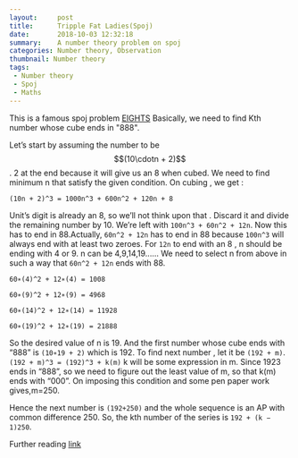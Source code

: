 ```yaml
---
layout:     post
title:      Tripple Fat Ladies(Spoj)
date:       2018-10-03 12:32:18
summary:    A number theory problem on spoj
categories: Number theory, Observation
thumbnail: Number theory
tags:
 - Number theory 
 - Spoj
 - Maths
---
```


This is a famous spoj problem [EIGHTS](https://www.spoj.com/problems/EIGHTS/)
Basically, we need to find Kth number whose cube ends in "888".

Let’s start by assuming the number to be $$(10\cdotn + 2)$$ .
2 at the end because it will give us an 8 when cubed. We need to find minimum n that satisfy the given condition.
On cubing , we get :

`(10n + 2)^3 = 1000n^3 + 600n^2 + 120n + 8`

Unit’s digit is already an 8, so we’ll not think upon that . Discard it and divide the remaining number by 10.
We’re left with `100n^3 + 60n^2 + 12n`. Now this has to end in 88.Actually, `60n^2 + 12n` has to end in 88 because `100n^3` will always end with at least two zeroes.
For `12n` to end with an 8 , n should be ending with 4 or 9. n can be 4,9,14,19......
We need to select n from above in such a way that `60n^2 + 12n` ends with 88.

```
60∗(4)^2 + 12∗(4) = 1008

60∗(9)^2 + 12∗(9) = 4968

60∗(14)^2 + 12∗(14) = 11928

60∗(19)^2 + 12∗(19) = 21888

```

So the desired value of n is 19. And the first number whose cube ends with “888” is `(10∗19 + 2)` which is 192.
To find next number , let it be `(192 + m)`.
`(192 + m)^3 = (192)^3 + k(m)`
k will be some expression in m. Since 1923 ends in “888”, so we need to figure out the least value of m, so that k(m) ends with “000”. On imposing this condition and some pen paper work gives,m=250.

Hence the next number is `(192+250)` and the whole sequence is an AP with common difference 250. So, the kth number of the series is 
`192 + (k − 1)250`.

Further reading [link](http://qr.ae/TUGHty)


